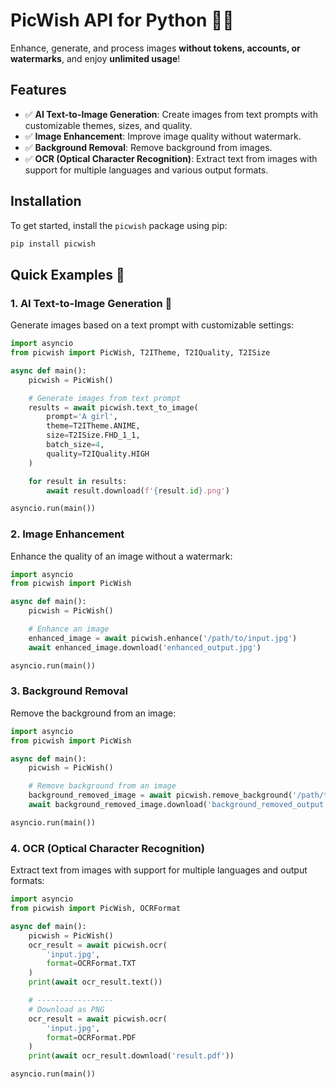 # PicWish API for Python 🎨✨

Enhance, generate, and process images **without tokens, accounts, or watermarks**, and enjoy **unlimited usage**!

## Features
- ✅  **AI Text-to-Image Generation**: Create images from text prompts with customizable themes, sizes, and quality.
- ✅  **Image Enhancement**: Improve image quality without watermark.
- ✅  **Background Removal**: Remove background from images.
- ✅  **OCR (Optical Character Recognition)**: Extract text from images with support for multiple languages and various output formats.

## Installation
To get started, install the `picwish` package using pip:

```bash
pip install picwish
```


## Quick Examples 🚀

### 1. AI Text-to-Image Generation 🤖
Generate images based on a text prompt with customizable settings:

```python
import asyncio
from picwish import PicWish, T2ITheme, T2IQuality, T2ISize

async def main():
    picwish = PicWish()

    # Generate images from text prompt
    results = await picwish.text_to_image(
        prompt='A girl',
        theme=T2ITheme.ANIME,
        size=T2ISize.FHD_1_1,
        batch_size=4,
        quality=T2IQuality.HIGH
    )

    for result in results:
        await result.download(f'{result.id}.png')

asyncio.run(main())
```


### 2. Image Enhancement
Enhance the quality of an image without a watermark:

```python
import asyncio
from picwish import PicWish

async def main():
    picwish = PicWish()

    # Enhance an image
    enhanced_image = await picwish.enhance('/path/to/input.jpg')
    await enhanced_image.download('enhanced_output.jpg')

asyncio.run(main())
```

### 3. Background Removal
Remove the background from an image:

```python
import asyncio
from picwish import PicWish

async def main():
    picwish = PicWish()

    # Remove background from an image
    background_removed_image = await picwish.remove_background('/path/to/input.jpg')
    await background_removed_image.download('background_removed_output.png')

asyncio.run(main())
```

### 4. OCR (Optical Character Recognition)
Extract text from images with support for multiple languages and output formats:

```python
import asyncio
from picwish import PicWish, OCRFormat

async def main():
    picwish = PicWish()
    ocr_result = await picwish.ocr(
        'input.jpg',
        format=OCRFormat.TXT
    )
    print(await ocr_result.text())

    # -----------------
    # Download as PNG
    ocr_result = await picwish.ocr(
        'input.jpg',
        format=OCRFormat.PDF
    )
    print(await ocr_result.download('result.pdf'))

asyncio.run(main())
```
